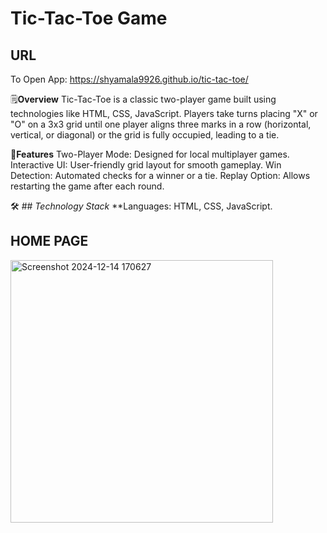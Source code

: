 # Tic-Tac-Toe Game

## URL
To Open App:  https://shyamala9926.github.io/tic-tac-toe/

🗒️**Overview**
Tic-Tac-Toe is a classic two-player game built using technologies like HTML, CSS, JavaScript. Players take turns placing "X" or "O" on a 3x3 grid until one player aligns three marks in a row (horizontal, vertical, or diagonal) or the grid is fully occupied, leading to a tie.

🚀**Features**
Two-Player Mode: Designed for local multiplayer games.
Interactive UI: User-friendly grid layout for smooth gameplay.
Win Detection: Automated checks for a winner or a tie.
Replay Option: Allows restarting the game after each round. 

🛠️ ## *Technology Stack*
**Languages: HTML, CSS, JavaScript.

## HOME PAGE
<img width="420" alt="Screenshot 2024-12-14 170627" src="https://github.com/user-attachments/assets/933cb5ba-c000-450c-bb84-ee17af8716f2" />


